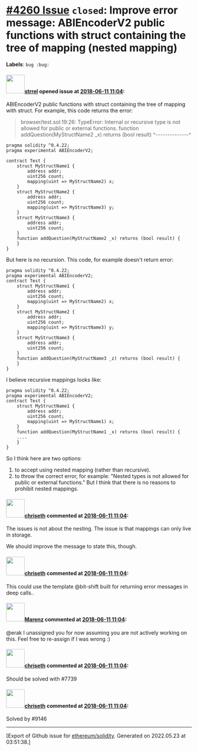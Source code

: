 # [\#4260 Issue](https://github.com/ethereum/solidity/issues/4260) `closed`: Improve error message: ABIEncoderV2 public functions with struct containing the tree of mapping (nested mapping)
**Labels**: `bug :bug:`


#### <img src="https://avatars.githubusercontent.com/u/40168202?v=4" width="50">[strrel](https://github.com/strrel) opened issue at [2018-06-11 11:04](https://github.com/ethereum/solidity/issues/4260):

ABIEncoderV2 public functions with struct containing the tree of mapping with struct. For example, this code returns the error:

> browser/test.sol:19:26: TypeError: Internal or recursive type is not allowed for public or external functions.
function addQuestion(MyStructName2 _x) returns (bool result) 
            ^--------------^

```
pragma solidity ^0.4.22;
pragma experimental ABIEncoderV2;

contract Test {
    struct MyStructName1 {
        address addr;
        uint256 count;
        mapping(uint => MyStructName2) x;
    }
    struct MyStructName2 {
        address addr;
        uint256 count;
        mapping(uint => MyStructName3) y;
    }
    struct MyStructName3 {
        address addr;
        uint256 count;
    }
    function addQuestion(MyStructName2 _x) returns (bool result) {
    }   
}
```
But here is no recursion. This code, for example doesn't return error:

```
pragma solidity ^0.4.22;
pragma experimental ABIEncoderV2;
contract Test {
    struct MyStructName1 {
        address addr;
        uint256 count;
        mapping(uint => MyStructName2) x;
    }
    struct MyStructName2 {
        address addr;
        uint256 count;
        mapping(uint => MyStructName3) y;
    }
    struct MyStructName3 {
        address addr;
        uint256 count;
    }
    function addQuestion(MyStructName3 _z) returns (bool result) {
    }
}
```

I believe recursive mappings looks like:
```
pragma solidity ^0.4.22;
pragma experimental ABIEncoderV2;
contract Test {
    struct MyStructName1 {
        address addr;
        uint256 count;
        mapping(uint => MyStructName1) x;
    }
    function addQuestion(MyStructName1 _x) returns (bool result) {
    ....
    }
}
```
So I think here are two options:
1) to accept using nested mapping (rather than recursive).
2) to throw the correct error, for example: "Nested types is not allowed for public or external functions."
But I think that there is no reasons to prohibit nested mappings.

#### <img src="https://avatars.githubusercontent.com/u/9073706?v=4" width="50">[chriseth](https://github.com/chriseth) commented at [2018-06-11 11:04](https://github.com/ethereum/solidity/issues/4260#issuecomment-400407247):

The issues is not about the nesting. The issue is that mappings can only live in storage.

We should improve the message to state this, though.

#### <img src="https://avatars.githubusercontent.com/u/9073706?v=4" width="50">[chriseth](https://github.com/chriseth) commented at [2018-06-11 11:04](https://github.com/ethereum/solidity/issues/4260#issuecomment-400407477):

This could use the template @bit-shift built for returning error messages in deep calls..

#### <img src="https://avatars.githubusercontent.com/u/424752?u=038e104b849efd16f076b671ef6c46af7073bfa7&v=4" width="50">[Marenz](https://github.com/Marenz) commented at [2018-06-11 11:04](https://github.com/ethereum/solidity/issues/4260#issuecomment-472790253):

@erak I unassigned you for now assuming you are not actively working on this. Feel free to re-assign if I was wrong :)

#### <img src="https://avatars.githubusercontent.com/u/9073706?v=4" width="50">[chriseth](https://github.com/chriseth) commented at [2018-06-11 11:04](https://github.com/ethereum/solidity/issues/4260#issuecomment-603865100):

Should be solved with #7739

#### <img src="https://avatars.githubusercontent.com/u/9073706?v=4" width="50">[chriseth](https://github.com/chriseth) commented at [2018-06-11 11:04](https://github.com/ethereum/solidity/issues/4260#issuecomment-651912194):

Solved by #9146


-------------------------------------------------------------------------------



[Export of Github issue for [ethereum/solidity](https://github.com/ethereum/solidity). Generated on 2022.05.23 at 03:51:38.]
